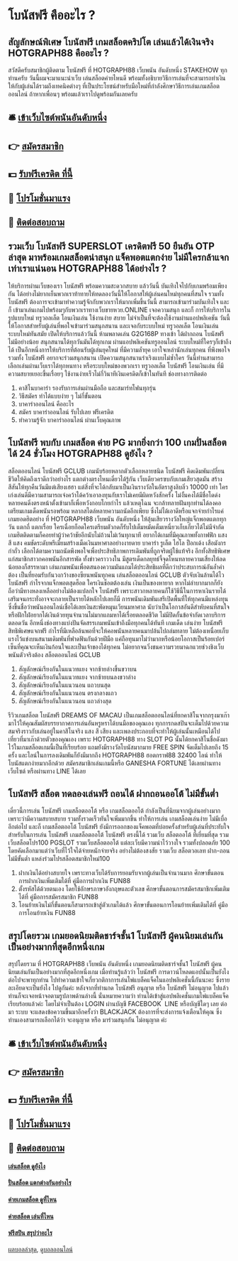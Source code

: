 # โบนัสฟรี คืออะไร ?
## สัญลักษณ์พิเศษ โบนัสฟรี เกมสล็อตคริปโต เล่นแล้วได้เงินจริง HOTGRAPH88 คืออะไร ?
สวัสดีครับสมาชิกผู้ติดตาม โบนัสฟรี ที่ HOTGRAPH88 เว็บพนัน อันดับหนึ่ง STAKEHOW ทุกท่านครับ วันนี้ผมจะมาแนะนำเว็บ เล่นสล็อตค่ายไหนดี พร้อมทั้งอธิบายวิธีการเล่นที่จะสามารถทำเงินให้กับผู้เล่นได้รวมถึงเทคนิคต่างๆ ที่เป็นประโยชน์สำหรับมือใหม่ที่กำลังศึกษาวิธีการเล่นเกมสล็อตออนไลน์ ถ้าหากเพื่อนๆ พร้อมแล้วเราไปดูพร้อมกันเลยครับ

## 🛎 [เข้าเว็บไซต์พนันอันดับหนึ่ง](https://bit.ly/3SdLNi2)
## 👉 [สมัครสมาชิก](https://bit.ly/3SdLNi2)
## 💵 [รับฟรีเครดิต ที่นี้](https://bit.ly/3dyRKHj)
## 👑 [โปรโมชั่นมาแรง](https://bit.ly/3dyRKHj)
## 📱 [ติดต่อสอบถาม](https://bit.ly/3dyRKHj)

## รวมเว็บ โบนัสฟรี SUPERSLOT เครดิตฟรี 50 ยืนยัน OTP ล่าสุด มาพร้อมเกมสล็อตน่าสนุก แจ็คพอตแตกง่าย ไม่มีใครกล้าแจกเท่าเราแน่นอน HOTGRAPH88 ได้อย่างไร ?
ให้บริการผ่านเว็บของเรา โบนัสฟรี พร้อมความสะดวกสบาย แล้ววันนี้ บันเทิงใจไปกับเกมพร้อมเพียงกัน ได้อย่างไม่ยากเย็นพวกเราท้าทายให้ทดลองวันนี้ให้โอกาสให้ผู้เล่นคนใหม่ทุกคนที่สนใจ รวมทั้ง โบนัสฟรี ต้องการจะเข้ามาทำความรู้จักกับพวกเราให้มากเพิ่มขึ้นวันนี้ สามารถเข้ามาร่วมบันเทิงใจ และก็ เข้ามาเล่นเกมไปพร้อมๆกับพวกเราทางเว็บขายหวย.ONLINE เจอความสนุก และก็ การให้บริการในรูปแบบใหม่ ทรูวอลเล็ต โอนเงินเล่น ใช้งานง่าย สบาย ไม่จำเป็นที่จะต้องใช้งานผ่านแอปพลิเคชัน
วันนี้ให้โอกาสสำหรับผู้เล่นที่พอใจเข้ามาร่วมสนุกสนาน และเจอกับระบบใหม่ ทรูวอลเล็ต โอนเงินเล่น ระบบใหม่ทันสมัย เปิดให้บริการแล้ววันนี้ ห้ามพลาดเล่น G2G168P ทางเข้า ได้ฝากถอน โบนัสฟรี ไม่มีอย่างน้อย สนุกสนานได้ทุกวันมันได้ทุกเกม ผ่านแอปพลิเคชันทรูออนไลน์ ระบบใหม่ที่ใครๆก็เข้าถึงได้ เป็นอีกหนึ่งการให้บริการที่ต้อนรับผู้เล่นยุคใหม่ ที่มีความล้ำยุค เอาใจเหล่านักเล่นทุกคน ที่พึงพอใจรวมทั้ง โบนัสฟรี อยากจะร่วมสนุกสนาน เปิดความสนุกสนานร่าเริงแบบไม่ซ้ำใคร วันนี้ท่านสามารถเลือกเล่นผ่านเว็บเราได้ทุกหนทาง หรือระบบใหม่ของพวกเรา ทรูวอลเล็ต โบนัสฟรี โอนเงินเล่น ที่มีความสบายเยอะขึ้นเรื่อยๆ ใช้งานง่ายเร็วไม่กี่วินาทีเงินเครดิตก็เข้าในทันที
ช่องทางการติดต่อ
1. คาสิโนบาคาร่า รองรับการเล่นผ่านมือถือ และสมาร์ทโฟนทุกรุ่น
2. วิธีสมัคร ทำได้แบบง่าย ๆ ไม่กี่ขั้นตอน
3. บาคาร่าออนไลน์ คืออะไร
4. สมัคร บาคาร่าออนไลน์ รับไปเลย ฟรีเครดิต
5. ทำความรู้จัก บาคาร่าออนไลน์ ผ่านเว็บคุณภาพ

## โบนัสฟรี พบกับ เกมสล็อต ค่าย PG มากยิ่งกว่า 100 เกมปั่นสล็อตได้ 24 ชั่วโมง HOTGRAPH88 ดูยังไง ?
สล็อตออนไลน์ โบนัสฟรี GCLUB เกมนับร้อยหลากตัวเลือกหลายชนิด โบนัสฟรี คิดเดิมพันเปลี่ยนชีวิตให้คิดถึงเราดีกว่าอย่างไร แตกต่างตรงไหนเดี๋ยวได้รู้กัน เว็บเดียวครฃบกับเกมเสียวสุดมัน สร้างสีสันให้ทุกคืนวันมีแต่เสียงเฮฮา แต่สิ่งที่จะได้กลับมาเป็นเงินรางวัลในอัตราสูงลิบลิ่ว 10000 เท่า ใครเก่งเล่นดีมีความสามารถเจ๋งคว้าได้คว้าเอาลงทุนกับเราไม่เคยมีผิดหวังสักครั้ง ไม่งั้นคงได้มีชื่อโดด่ง หลายคนดิ่งตรงหน้าตั้งเข้ามาก็เพื่อหวังกอบโกยกำไร แล้วเหตุไฉน จะกล้าทลายฝันทุกท่านได้ลงคอ เตรียมเกมเด็ดพนันรอพร้อม หลากสไตล์หลายความถนัดอีกเพียบ ซึ่งไม่ได้เอาดีหรือแจกจ่ายกำไรแค่เกมยอดฮิตอย่าง ที่ HOTGRAPH88 เว็บพนัน อันดับหนึ่ง ให้ลุ้นเสียวรางวัลใหญ่แจ็กพอตแตกทุกวัน แตกถี่ แตกเรื่อย ใครเฉื่อยก็อดใครเตรียมตัวกดก็รับไปเต็มหมัดเต็มเหนี่ยวเก็บเกี่ยวได้ไม่มีจำกัด เกมฮิตติดตามก็คอยท่าผู้ว่าคว้าชัยอีกนับไม่ถ้วนไม่เว้นทุกนาที อยากได้เกมที่มีคุณภาพทั้งกาฟฟิก แสง สี แสง คมชัดระดับพรีเมี่ยมสร้างเม็ดเงินมหาศาลอย่างงายดาย บาคาร่า รูเล็ต ไฮโล ป็อกเด้ง เสือมังกร กำถั่ว เลือกได้ตามความถนัดพึงพอใจเพื่อประสิทธิภาพการเดิมพันที่ถูกจริตผู้ใช้แท้จริง อีกทั้งสิทธิพิเศษแก่สมาชิกสาวกคอพนันอีกสารพัด ทั้งข่าวคราววงใน มีสูตรเด็ดกลยุทธ์จี้จุดไหนทลายความเสี่ยงให้ลดน้อยลงก็สรรหามา เล่นเกมพนันเพื่อตสนองความมันแถมได้ประสิทธิผลที่ดีกว่าประสบการณ์อันล้ำค่าต้อง เป็นที่ยอมรับกันวงกว้างของซียนพนันทุกคน
เล่นสล็อตออนไลน์ GCLUB ตัวจับเงินล้านได้ไว โบนัสฟรี กำไรจากแจ็กพอตสุดฮ็อต ใครเงินช็อตต้องเล่น เงินเป็นของหายาก หากไม่ลำบากมากก็ยังถือว่ามีทางหลงเหลืออย่างไม่ต้องแปลกใจ โบนัสฟรี เพราะสาวกหลายคนก็ใช้วิธีนี้ในการหาเงินรายได้เสริมจนกระทั่งอาจจะกลายเป็นรายได้หลักไปเลยก็มี การพนันเดิมพันเสรีเปิดพื้นที่ให้ทุกคนมีแหล่งทุนซึ่งขึ้นชื่อว่าพนันออนไลน์เชื่อได้เลยเงินสะพัดหมุนเวียนมหาศาล นับว่าเป็นโอกาสอันดีสำหับคนที่สนใจหรือฝักใฝ่อยากได้เงินด้วยทุนจำนวนไม่มากแถมหาได้เรื่อยตลอดชีวิต ไม่มีปิดกั้นข้อจำกัดเวลาบริการตลอดวัน อีกหนึ่งช่องทางแบ่งปันจัดสรรเกมพนันเข้าถึงมือทุกคนได้ทันที เกมเด็ด เล่นง่าย โบนัสฟรี สิทธิพิเศษแจกฟรี กำไรที่มีเหลือล้นพอที่จะให้คอพนันหลายคนมาปล้นไปถล่มทลาย ไม่ต้องเหนื่อยเก็บแรงไว้แข่งบนสนามเดิมพันที่ฟาดฟันกันด้วยฝีมือ แค่ถือทุนมาไม่ว่ามากหรือน้อยโอกาสเป็นร้อยเปอร์เซ็นที่คุณจะเห็นเงินก้อนใจและเป็นเจ้าของได้ทุกคน ไม่อยากจนวิ่งชนความรวยมาฉกแวยช่วงชิงเว็บพนันตัวจริงต้อง สล็อตออนไลน์ GCLUB
1. สัญลักษณ์เรียงกันในแนวทแยง จากซ้ายล่างขึ้นขวาบน
2. สัญลักษณ์เรียงกันในแนวทแยง จากซ้ายบนลงขวาล่าง
3. สัญลักษณ์เรียงกันในแนวนอน แถวบนสุด
4. สัญลักษณ์เรียงกันในแนวนอน ตรงกลางแถว
5. สัญลักษณ์เรียงกันในแนวนอน แถวล่างสุด

รีวิวเกมสล็อต โบนัสฟรี DREAMS OF MACAU เป็นเกมสล็อตออนไลน์ที่ยกคาสิโนจากกรุงมาเก๊ามาไว้ให้คุณสัมผัสบรรยากาศการเล่นอันหรูหราได้บนมือของคุณเอง ทุกการกดสปินจะเต็มไปด้วยความสมจริงราวกับเล่นอยู่ในคาสิโนจริง แสง สี เสียง และเพลงประกอบที่จะทำให้ผู้เล่นนั้นเหมือนได้ไปเที่ยวที่มาเก๊าด้วยตัวของคุณเอง เพราะ HOTGRAPH88 ทาง SLOT PG นั้นได้ยกคาสิโนชื่อดังมาไว้ในเกมสล็อตเกมนี้เป็นที่เรียบร้อย แถมยังมีรางวัลโบนัสมากมาย FREE SPIN จัดเต็มไปเลยถึง 15 ครั้ง และไลน์ในการลงเดิมพันก็ยังมีมากถึง HOTGRAPH88 ฮอตกราฟ88 32400 ไลน์ ทำให้โบนัสแตกง่ายมากอีกด้วย
สมัครสมาชิกเล่นเกมนี้หรือ GANESHA FORTUNE ได้เลยผ่านทางเว็บไซต์ หรือผ่านทาง LINE ได้เลย

## โบนัสฟรี สล็อต ทดลองเล่นฟรี ถอนได้ ฝากถอนออโต้ ไม่มีขั้นต่ำ
เดี๋ยวนี้การเล่น โบนัสฟรี เกมสล็อตออโต้ หรือ เกมสล็อตออโต้ กำลังเป็นที่นิยมจากผู้เล่นอย่างมาก เพราะว่ามีความสบายสบาย รวมทั้งรวดเร็วทันใจเพิ่มมากขึ้น ทำให้การเล่น เกมสล็อตเล่นง่าย ไม่มีเบื่ออีกต่อไป และก็ เกมสล็อตออโต้ โบนัสฟรี ยังมีการออกของแจ็คพอตที่บ่อยครั้งสำหรับผู้เล่นที่ประทับใจสำหรับในการเล่น โบนัสฟรี เกมสล็อตออโต้ โบนัสฟรี ตรงนี้ได้ รวมเว็บ สล็อตออโต้ ที่เยี่ยมที่สุด รวมเว็บสล็อตโปร100 PGSLOT รวมเว็บสล็อตออโต้ แต่ละเว็บมีความน่าไว้วางใจ รวมทั้งปลอดภัย 100 โดยคัดเลือกมาแต่ว่าเว็บที่ไว้ใจได้จ่ายหนักจ่ายจริง อย่างไม่ต้องสงสัย รวมเว็บ สล็อตวอเลท ฝาก-ถอน ไม่มีขั้นต่ำ แหล่งร่วมโปรสล็อตสมาชิกใหม่100
1. ฝากเงินได้อย่างสบายใจ เพราะทางเว็บได้รับการยอมรับจากผู้เล่นเป็นจำนวนมาก ศึกษาขั้นตอนการฝากเงินเพิ่มเติมได้ที่ คู่มือการฝากเงิน FUN88
2. ตั้งรหัสได้ด้วยตนเอง โดยใช้อักษรภาษาอังกฤษและตัวเลข ศึกษาขั้นตอนการสมัครสมาชิกเพิ่มเติมได้ที่ คู่มือการสมัครสมาชิก FUN88
3. โอนย้ายเงินไม่กี่ขั้นตอนก็สามารถเข้าสู่ตัวเกมได้แล้ว ศึกษาขั้นตอนการโอนย้ายเพิ่มเติมได้ที่ คู่มือการโอนย้ายเงิน FUN88

## สรุปโดยรวม เกมยอดนิยมติดชาร์จชั้น1 โบนัสฟรี ผู้คนนิยมเล่นกันเป็นอย่างมากที่สุดอีกหนึ่งเกม
สรุปโดยรวม ที่ HOTGRAPH88 เว็บพนัน อันดับหนึ่ง เกมยอดนิยมติดชาร์จชั้น1 โบนัสฟรี ผู้คนนิยมเล่นกันเป็นอย่างมากที่สุดอีกหนึ่งเกม เมื่อท่านรู้แล้วว่า โบนัสฟรี การดาวน์โหลดแอปนั้นเป็นยังไง ต่อไปจะพาทุกท่าน ไปทำความเข้าใจเกี่ยวกติกาการเล่นไพ่แบล็คแจ็คในแอปพลิเคชั่นนี้กันนะคะ ซึ่งรายละเอียดจะเป็นยังไง ไปดูกันค่ะ
หลังจากที่ท่านกด โบนัสฟรี อนุญาต หรือ โบนัสฟรี ไม่อนุญาต ไปแล้ว ท่านก็จะเจอหน้าจอตามรูปภาพด้านล่างนี้ นั่นหมายความว่า ท่านได้เข้าสู่แอปพลิเคชั่นเกมไพ่แบล็คแจ็คเรียบร้อยแล้วค่ะ โดยไม่จำเป็นต้อง LOGIN ผ่านบัญชี FACEBOOK  LINE หรือบัญชีใดๆ เลย
ต่อมา ระบบ จะแสดงข้อความขึ้นมาอีกครั้งว่า BLACKJACK ต้องการที่จะส่งการแจ้งเตือนให้คุณ ซึ่งท่านเองสามารถเลือกได้ว่า จะอนุญาต หรือ มาร่วมสนุกกัน ไม่อนุญาต ค่ะ

## 🛎 [เข้าเว็บไซต์พนันอันดับหนึ่ง](https://bit.ly/3SdLNi2)
## 👉 [สมัครสมาชิก](https://bit.ly/3SdLNi2)
## 💵 [รับฟรีเครดิต ที่นี้](https://bit.ly/3dyRKHj)
## 👑 [โปรโมชั่นมาแรง](https://bit.ly/3dyRKHj)
## 📱 [ติดต่อสอบถาม](https://bit.ly/3dyRKHj)

#### [เล่นสล็อต ดูยังไง](https://atom.io/themes/เล่นสล็อต%20ดูยังไง)
#### [ปั่นสล็อต แตกต่างกันอย่างไร](https://atom.io/themes/ปั่นสล็อต%20แตกต่างกันอย่างไร)
#### [ค่ายเกมสล็อต ดูที่ไหน](https://atom.io/themes/ค่ายเกมสล็อต%20ดูที่ไหน)
#### [ค่ายสล็อต เล่นที่ไหน](https://atom.io/themes/ค่ายสล็อต%20เล่นที่ไหน)
#### [ฟรีสปิน สรุปว่าอะไร](https://atom.io/themes/ฟรีสปิน%20สรุปว่าอะไร)

[ผลบอลล่าสุด](https://siamsport.tv "ผลบอลล่าสุด"), [ดูบอลออนไลน์](https://siamsport.tv/ดูบอลสด "ดูบอลออนไลน์")